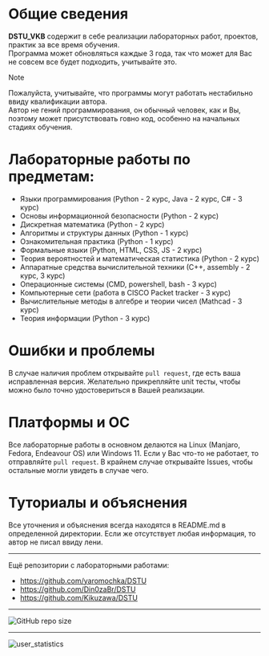 # Общие сведения

<b>DSTU_VKB</b> содержит в себе реализации лабораторных работ, проектов, практик за все время обучения. <br>
Программа может обновляться каждые 3 года, так что может для Вас не совсем все будет подходить, учитывайте это. 

> [!NOTE]
> Пожалуйста, учитывайте, что программы могут работать нестабильно ввиду квалификации автора.<br> 
> Автор не гений программирования, он обычный человек, как и Вы, поэтому может присутствовать говно код, особенно на начальных стадиях обучения. <br>


# Лабораторные работы по предметам:

- Языки программирования (Python - 2 курс, Java - 2 курс, С# - 3 курс)
- Основы информационной безопасности (Python - 2 курс)
- Дискретная математика (Python - 2 курс)
- Алгоритмы и структуры данных (Python - 1 курс)
- Ознакомительная практика (Python - 1 курс)
- Формальные языки (Python, HTML, CSS, JS - 2 курс)
- Теория вероятностей и математическая статистика (Python - 2 курс)
- Аппаратные средства вычислительной техники (С++, assembly - 2 курс, 3 курс)
- Операционные системы (CMD, powershell, bash - 3 курс)
- Компьютерные сети (работа в CISCO Packet tracker - 3 курс)
- Вычислительные методы в алгебре и теории чисел (Mathcad - 3 курс)
- Теория информации (Python - 3 курс)

# Ошибки и проблемы

В случае наличия проблем открывайте `pull request`, где есть ваша исправленная версия.
Желательно прикрепляйте unit тесты, чтобы можно было точно удостовериться в Вашей реализации.

# Платформы и ОС

Все лабораторные работы в основном делаются на Linux (Manjaro, Fedora, Endeavour OS) или Windows 11. Если у Вас что-то не работает, то отправляйте `pull request`. 
В крайнем случае открывайте Issues, чтобы остальные могли увидеть в случае чего. 

# Туториалы и объяснения

Все уточнения и объяснения всегда находятся в README.md в определенной директории. 
Если же отсутствует любая информация, то автор не писал ввиду лени.  


---

Ещё репозитории с лабораторными работами: 
- https://github.com/yaromochka/DSTU
- https://github.com/Din0zaBr/DSTU
- https://github.com/Kikuzawa/DSTU
  
---
![GitHub repo size](https://img.shields.io/github/repo-size/C3EQUALZz/DSTU_VKB)

---

![user_statistics](https://count.getloli.com/@DSTU_VKB?name=DSTU_VKB&theme=rule34&padding=7&offset=5&align=center&scale=1&pixelated=1&darkmode=auto)
